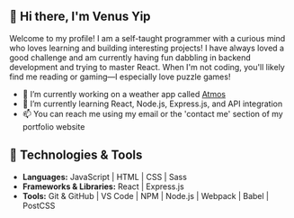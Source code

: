 ## 👋 Hi there, I'm Venus Yip

Welcome to my profile! I am a self-taught programmer with a curious mind who loves learning and building interesting projects! I have always loved a good challenge and am currently having fun dabbling in backend development and trying to master React. When I'm not coding, you'll likely find me reading or gaming&mdash;I especially love puzzle games!

- 🔭 I’m currently working on a weather app called [Atmos](https://github.com/VenusY/atmos-weather-app)
- 🌱 I’m currently learning React, Node.js, Express.js, and API integration
- 📫 You can reach me using my email or the 'contact me' section of my portfolio website

## 🔧 Technologies & Tools
- **Languages:** JavaScript | HTML | CSS | Sass
- **Frameworks & Libraries:** React | Express.js
- **Tools:** Git & GitHub | VS Code | NPM | Node.js | Webpack | Babel | PostCSS

<!--
**VenusY/VenusY** is a ✨ _special_ ✨ repository because its `README.md` (this file) appears on your GitHub profile.

Here are some ideas to get you started:

- 🔭 I’m currently working on ...
- 🌱 I’m currently learning ...
- 👯 I’m looking to collaborate on ...
- 🤔 I’m looking for help with ...
- 💬 Ask me about ...
- 📫 How to reach me: ...
- 😄 Pronouns: ...
- ⚡ Fun fact: ...
-->
